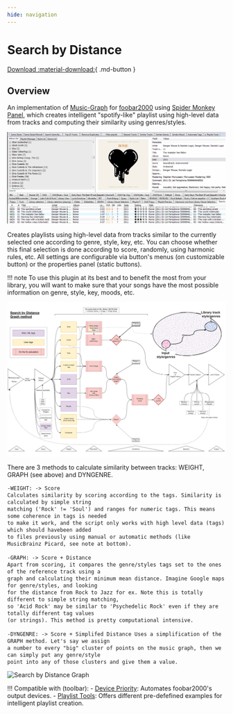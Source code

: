 ```yaml
---
hide: navigation
---
```


# Search by Distance

[Download :material-download:](https://github.com/regorxxx/Search-by-Distance-SMP){ .md-button }

## Overview

An implementation of [Music-Graph](https://github.com/regorxxx/Music-Graph) 
for [foobar2000](https://www.foobar2000.org/) using 
[Spider Monkey Panel](https://theqwertiest.github.io/foo_spider_monkey_panel/), 
which creates intelligent "spotify-like" playlist using high-level data from tracks 
and computing their similarity using genres/styles.

![Search by Distance example](../images/sbd_example.gif)

Creates playlists using high-level data from tracks similar to the currently selected one 
according to genre, style, key, etc. You can choose whether this final selection is done 
according to score, randomly, using harmonic rules, etc. All settings are configurable 
via button's menus (on customizable button) or the properties panel (static buttons).

!!! note
To use this plugin at its best and to benefit the most from your library, you will want to 
make sure that your songs have the most possible information on genre, style, key, moods, etc.

![Search by Distance Methods](../images/sbd_methods.png)

There are 3 methods to calculate similarity between tracks: WEIGHT, GRAPH (see above) and DYNGENRE.

    -WEIGHT: -> Score
    Calculates similarity by scoring according to the tags. Similarity is calculated by simple string
	matching ('Rock' != 'Soul') and ranges for numeric tags. This means some coherence in tags is needed
	to make it work, and the script only works with high level data (tags) which should havebeen added 
	to files previously using manual or automatic methods (like MusicBrainz Picard, see note at bottom).

    -GRAPH: -> Score + Distance
    Apart from scoring, it compares the genre/styles tags set to the ones of the reference track using a
	graph and calculating their minimum mean distance. Imagine Google maps for genre/styles, and looking
	for the distance from Rock to Jazz for ex. Note this is totally different to simple string matching,
	so 'Acid Rock' may be similar to 'Psychedelic Rock' even if they are totally different tag values 
	(or strings). This method is pretty computational intensive.

    -DYNGENRE: -> Score + Simplifed Distance Uses a simplification of the GRAPH method. Let's say we assign
	a number to every "big" cluster of points on the music graph, then we can simply put any genre/style
	point into any of those clusters and give them a value.

![Search by Distance Graph](../images/sbd_graph.gif)

!!! Compatible with (toolbar):
    - [Device Priority](scripts/device-priority-smp): Automates foobar2000's output devices.
    - [Playlist Tools](scripts/playlist-tools-smp): Offers different pre-defefined examples for 
	intelligent playlist creation.